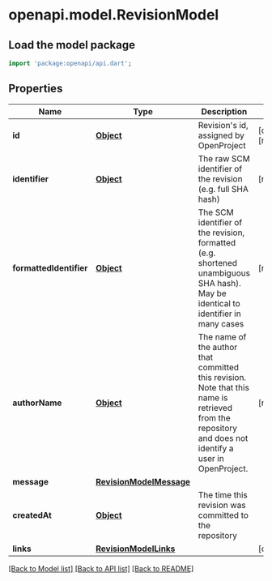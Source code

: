 # openapi.model.RevisionModel

## Load the model package
```dart
import 'package:openapi/api.dart';
```

## Properties
Name | Type | Description | Notes
------------ | ------------- | ------------- | -------------
**id** | [**Object**](.md) | Revision's id, assigned by OpenProject | [optional] [readonly] 
**identifier** | [**Object**](.md) | The raw SCM identifier of the revision (e.g. full SHA hash) | [readonly] 
**formattedIdentifier** | [**Object**](.md) | The SCM identifier of the revision, formatted (e.g. shortened unambiguous SHA hash). May be identical to identifier in many cases | [readonly] 
**authorName** | [**Object**](.md) | The name of the author that committed this revision. Note that this name is retrieved from the repository and does not identify a user in OpenProject. | [readonly] 
**message** | [**RevisionModelMessage**](RevisionModelMessage.md) |  | 
**createdAt** | [**Object**](.md) | The time this revision was committed to the repository | 
**links** | [**RevisionModelLinks**](RevisionModelLinks.md) |  | [optional] 

[[Back to Model list]](../README.md#documentation-for-models) [[Back to API list]](../README.md#documentation-for-api-endpoints) [[Back to README]](../README.md)


